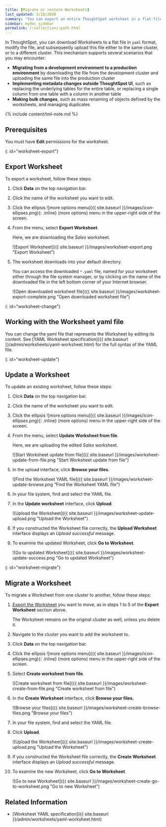 ```yaml
---
title: [Migrate or restore Worksheets]
last_updated: 3/18/2020
summary: "You can export an entire ThoughtSpot worksheet in a flat-file format. After optional modification, you can migrate it to a different cluster, or restore it to the same cluster."
sidebar: mydoc_sidebar
permalink: /:collection/:path.html
---
```


In ThoughtSpot, you can download Worksheets to a flat file in `yaml` format, modify the file, and subsequently upload this file either to the same cluster, or to a different cluster. This mechanism supports several scenarios that you may encounter:

- <strong>Migrating from a development environment to a production environment</strong> by downloading the file from the development cluster and uploading the same file into the production cluster
- <strong>Implementing metadata changes outside ThoughtSpot UI</strong>, such as replacing the underlying tables for the entire table, or replacing a single column from one table with a column in another table
- <strong>Making bulk changes</strong>, such as mass renaming of objects defined by the worksheets, and managing duplicates

{% include content/tml-note.md %}

## Prerequisites

You must have **Edit** permissions for the worksheet.

{: id="worksheet-export"}
## Export Worksheet

To export a worksheet, follow these steps:

1. Click **Data** on the top navigation bar.

2. Click the name of the worksheet you want to edit.

3. Click the ellipsis ![more options menu]({{ site.baseurl }}/images/icon-ellipses.png){: .inline} (more options) menu in the upper-right side of the screen.

4. From the menu, select **Export Worksheet**.

   Here, we are downloading the *Sales* worksheet.

   ![Export Worksheet]({{ site.baseurl }}/images/worksheet-export.png "Export Worksheet")

5. The worksheet downloads into your default directory.

   You can access the downloaded `*.yaml` file, named for your worksheet either through the file system manager, or by clicking on the name of the downloaded file in the left bottom corner of your Internet browser.

    ![Open downloaded worksheet file]({{ site.baseurl }}/images/worksheet-export-complete.png "Open downloaded worksheet file")

{: id="worksheet-change"}
## Working with the Worksheet yaml file

You can change the yaml file that represents the Worksheet by editing its content. See [YAML Worksheet specification]({{ site.baseurl }}/admin/worksheets/yaml-worksheet.html) for the full syntax of the YAML file.

{: id="worksheet-update"}
## Update a Worksheet

To update an existing worksheet, follow these steps:

1. Click **Data** on the top navigation bar.

2. Click the name of the worksheet you want to edit.

3. Click the ellipsis ![more options menu]({{ site.baseurl }}/images/icon-ellipses.png){: .inline} (more options) menu in the upper-right side of the screen.

4. From the menu, select **Update Worksheet from file**.

   Here, we are uploading the edited *Sales* worksheet.

   ![Start Worksheet update from file]({{ site.baseurl }}/images/worksheet-update-from-file.png "Start Worksheet update from file")

5. In the upload interface, click **Browse your files**.

   ![Find the Worksheet YAML file]({{ site.baseurl }}/images/worksheet-update-browse.png "Find the Worksheet YAML file")

6. In your file system, find and select the YAML file.

7. In the **Update worksheet** interface, click **Upload**.

   ![Upload the Worksheet]({{ site.baseurl }}/images/worksheet-update-upload.png "Upload the Worksheet")

8. If you constructed the Worksheet file correctly, the **Upload Worksheet** interface displays an *Upload successful* message.

9. To examine the updated Worksheet, click **Go to Worksheet**.

   ![Go to updated Worksheet]({{ site.baseurl }}/images/worksheet-update-success.png "Go to updated Worksheet")

{: id="worksheet-migrate"}
## Migrate a Worksheet
To migrate a Worksheet from one cluster to another, follow these steps:

1. [Export the Worksheet](#worksheet-export) you want to move, as in steps 1 to 5 of the **Export Worksheet** section above.

    The Worksheet remains on the original cluster as well, unless you delete it.

2. Navigate to the cluster you want to add the worksheet to.

3. Click **Data** on the top navigation bar.

4. Click the ellipsis ![more options menu]({{ site.baseurl }}/images/icon-ellipses.png){: .inline} (more options) menu in the upper-right side of the screen.

5. Select **Create worksheet from file**.

    ![Create worksheet from file]({{ site.baseurl }}/images/worksheet-create-from-file.png "Create worksheet from file")

6. In the **Create Worksheet** interface, click **Browse your files.**

    ![Browse your files]({{ site.baseurl }}/images/worksheet-create-browse-files.png "Browse your files")

6. In your file system, find and select the YAML file.

7. Click **Upload**.

   ![Upload the Worksheet]({{ site.baseurl }}/images/worksheet-create-upload.png "Upload the Worksheet")

8. If you constructed the Worksheet file correctly, the **Create Worksheet** interface displays an *Upload successful* message.

9. To examine the new Worksheet, click **Go to Worksheet**.

   ![Go to new Worksheet]({{ site.baseurl }}/images/worksheet-create-go-to-worksheet.png "Go to new Worksheet")

## Related Information
- [Worksheet YAML specification]({{ site.baseurl }}/admin/worksheets/yaml-worksheet.html)
